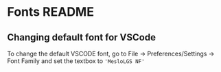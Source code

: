 # Fonts README

## Changing default font for VSCode
To change the default VSCODE font, go to File -> Preferences/Settings -> Font Family and set the textbox to `'MesloLGS NF'`